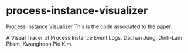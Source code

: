 # process-instance-visualizer
Process Instance Visualizer
This is the code associated to the paper:

A Visual Tracer of Process Instance Event Logs, Dachan Jung, Dinh-Lam Pham, Kwanghoon Pio Kim
